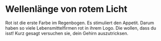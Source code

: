 # Wellenlänge von rotem Licht

Rot ist die erste Farbe im Regenbogen. Es stimuliert den Appetit. Darum haben so
viele Lebensmittelfirmen rot in ihrem Logo. Die wollen, dass du isst! Kurz
gesagt versuchen sie, dein Gehirn auszutricksen.
